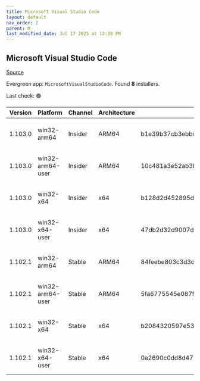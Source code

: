 ```yaml
---
title: Microsoft Visual Studio Code
layout: default
nav_order: 2
parent: M
last_modified_date: Jul 17 2025 at 12:30 PM
---
```


## Microsoft Visual Studio Code

[Source](https://code.visualstudio.com)

Evergreen app: `MicrosoftVisualStudioCode`. Found **8** installers.

Last check: 🟢

| Version | Platform         | Channel | Architecture | Sha256                                                           | URI                                                                                                                                                                                                                                                                                                              |
| ------- | ---------------- | ------- | ------------ | ---------------------------------------------------------------- | ---------------------------------------------------------------------------------------------------------------------------------------------------------------------------------------------------------------------------------------------------------------------------------------------------------------- |
| 1.103.0 | win32-arm64      | Insider | ARM64        | b1e39b37cb3ebbc02345839b5c2146f215f62ee0dc33ca9714be9ec4d315ad90 | [https://vscode.download.prss.microsoft.com/dbazure/download/insider/344abe8f7ce560f4883e1542669dd96e5118c767/VSCodeSetup-arm64-1.103.0-insider.exe](https://vscode.download.prss.microsoft.com/dbazure/download/insider/344abe8f7ce560f4883e1542669dd96e5118c767/VSCodeSetup-arm64-1.103.0-insider.exe)         |
| 1.103.0 | win32-arm64-user | Insider | ARM64        | 10c481a3e52ab3b03a5189c81ae148ce109f7c526d4514ee54410659e1c5d9dc | [https://vscode.download.prss.microsoft.com/dbazure/download/insider/344abe8f7ce560f4883e1542669dd96e5118c767/VSCodeUserSetup-arm64-1.103.0-insider.exe](https://vscode.download.prss.microsoft.com/dbazure/download/insider/344abe8f7ce560f4883e1542669dd96e5118c767/VSCodeUserSetup-arm64-1.103.0-insider.exe) |
| 1.103.0 | win32-x64        | Insider | x64          | b128d2d452895df01ef8fb8fd9c7da7c2c85bdfceee6af94d5793f937ad70561 | [https://vscode.download.prss.microsoft.com/dbazure/download/insider/344abe8f7ce560f4883e1542669dd96e5118c767/VSCodeSetup-x64-1.103.0-insider.exe](https://vscode.download.prss.microsoft.com/dbazure/download/insider/344abe8f7ce560f4883e1542669dd96e5118c767/VSCodeSetup-x64-1.103.0-insider.exe)             |
| 1.103.0 | win32-x64-user   | Insider | x64          | 47db2d32d9007ddaa2d610b428769ca24b284f5f92d3549978a06600d8b9cf69 | [https://vscode.download.prss.microsoft.com/dbazure/download/insider/344abe8f7ce560f4883e1542669dd96e5118c767/VSCodeUserSetup-x64-1.103.0-insider.exe](https://vscode.download.prss.microsoft.com/dbazure/download/insider/344abe8f7ce560f4883e1542669dd96e5118c767/VSCodeUserSetup-x64-1.103.0-insider.exe)     |
| 1.102.1 | win32-arm64      | Stable  | ARM64        | 84feebe803c3d3d88ca7c6fd5fbee148e2e34bc4ba058f5b13f2e4d6dbed632d | [https://vscode.download.prss.microsoft.com/dbazure/download/stable/7adae6a56e34cb64d08899664b814cf620465925/VSCodeSetup-arm64-1.102.1.exe](https://vscode.download.prss.microsoft.com/dbazure/download/stable/7adae6a56e34cb64d08899664b814cf620465925/VSCodeSetup-arm64-1.102.1.exe)                           |
| 1.102.1 | win32-arm64-user | Stable  | ARM64        | 5fa6775545e087f4a98dd1ec1b455a35e394ca215c64615da46a05b0724a59e7 | [https://vscode.download.prss.microsoft.com/dbazure/download/stable/7adae6a56e34cb64d08899664b814cf620465925/VSCodeUserSetup-arm64-1.102.1.exe](https://vscode.download.prss.microsoft.com/dbazure/download/stable/7adae6a56e34cb64d08899664b814cf620465925/VSCodeUserSetup-arm64-1.102.1.exe)                   |
| 1.102.1 | win32-x64        | Stable  | x64          | b2084320597e5311bf6fbc23598227009af874c7ad55fbd0f1ab2f22a45b0144 | [https://vscode.download.prss.microsoft.com/dbazure/download/stable/7adae6a56e34cb64d08899664b814cf620465925/VSCodeSetup-x64-1.102.1.exe](https://vscode.download.prss.microsoft.com/dbazure/download/stable/7adae6a56e34cb64d08899664b814cf620465925/VSCodeSetup-x64-1.102.1.exe)                               |
| 1.102.1 | win32-x64-user   | Stable  | x64          | 0a2690c0dd8d477ce5363eea03bd84d16460e9562ab43266dc9929dfc61a7603 | [https://vscode.download.prss.microsoft.com/dbazure/download/stable/7adae6a56e34cb64d08899664b814cf620465925/VSCodeUserSetup-x64-1.102.1.exe](https://vscode.download.prss.microsoft.com/dbazure/download/stable/7adae6a56e34cb64d08899664b814cf620465925/VSCodeUserSetup-x64-1.102.1.exe)                       |
